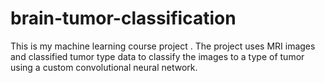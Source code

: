 # brain-tumor-classification
This is my machine learning course project .
The project uses MRI images and classified tumor type data to classify the images to a type of tumor using a custom convolutional neural network.
